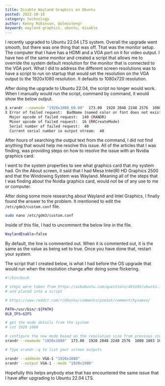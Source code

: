 ```yaml
---
title: Disable Wayland Graphics on Ubuntu
posted: 2022-10-18
category: technology
author: Kenny Robinson, @almostengr
keyword: wayland graphics, ubuntu, disable
---
```


I recently upgraded to Ubuntu 22.04 LTS system. Overall the upgrade went smooth, but there was one thing 
that was off. That was the monitor setup. The computer that I have has a HDMI and a VGA port on it 
for video output.
I have two of the same monitor and created a script that allows me to override the system default 
resolution for the monitor that is connected to the VGA port.
What I did to address the different screen resolutions was to have a script to run on startup that would 
set the resolution on the VGA output to the 1920x1080 resolution. It defaults to 1080x720 resolution.

After doing the upgrade to Ubuntu 22.04, the script no longer would work. When I manually would run 
the script, command by command, it would show the below output.

```sh
$ xrandr --newmode "1920x1080_60.00"  173.00  1920 2048 2248 2576  1080 1083 1088 1120 -hsync +vsync
X Error of failed request:  BadName (named color or font does not exist)
  Major opcode of failed request:  140 (RANDR)
  Minor opcode of failed request:  16 (RRCreateMode)
  Serial number of failed request:  40
  Current serial number in output stream:  40
```

After hours of searching the output text from the command, I did not find anything that would 
help me resolve this issue. All of the articles that I was finding, was providing steps on how to 
resolve the issue with an Nvidia graphics card.

I went to the system properties to see what graphics card that my system had. On the About screen, 
it said that I had Mesa Intel(R) HD Graphics 2500 and that the Windowing System was Wayland.
Meaning all of the steps that I was finding about the Nvidia graphics card, would not be of any 
use to me or computer.

After doing some more researchg about Wayland and Intel Graphics, I finally found the answer to the 
problem. It mentioned to edit the ```/etc/gdm3/custom.conf``` file.

```sh
sudo nano /etc/gdm3/custom.conf
```

Inside of this file, I had to uncomment the below line in the file. 

```sh
WaylandEnable=false
```

By default, the line is commented out. When it is commented out, it is the same as the value 
as being set to true. Once you have done that, restart your system.

The script that I created below, is what I had before the OS upgrade that would run when the 
resolution change after doing some flickering.

```sh
#!/bin/bash

# steps were taken from https://askubuntu.com/questions/493165/ubuntu-14-04-unknown-display-nvidia-graphics
# and placed into a script

# https://www.reddit.com/r/Ubuntu/comments/pzm1et/comment/hynamso/

PATH=/usr/bin/:${PATH}
OLD_IFS=$IFS

# get the mode details from the system
# cvt 1920 1080

# configure the new mode based on the resolution size from previous step
xrandr --newmode "1920x1080"  173.00  1920 2048 2248 2576  1080 1083 1088 1120 -hsync +vsync

# Type xrandr -q to list your screen outputs

xrandr --addmode VGA-1 "1920x1080"
xrandr --output VGA-1 --mode "1920x1080"
```

Hopefully this helps anybody else that has encountered the same issue that I have after upgrading 
to Ubuntu 22.04 LTS.
